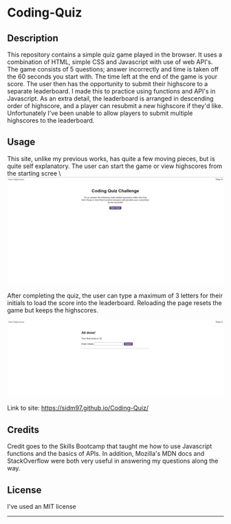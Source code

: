 # Coding-Quiz

## Description

This repository contains a simple quiz game played in the browser. It uses a combination of HTML, simple CSS and Javascript with use of web API's. The game consists of 5 questions; answer incorrectly and time is taken off the 60 seconds you start with. The time left at the end of the game is your score. The user then has the opportunity to submit their highscore to a separate leaderboard. I made this to practice using functions and API's in Javascript. As an extra detail, the leaderboard is arranged in descending order of highscore, and a player can resubmit a new highscore if they'd like. Unfortunately I've been unable to allow players to submit multiple highscores to the leaderboard. 

## Usage
This site, unlike my previous works, has quite a few moving pieces, but is quite self explanatory. The user can start the game or view highscores from the starting scree
\\
![Start screen](Loadingscreen.png)


After completing the quiz, the user can type a maximum of 3 letters for their initials to load the score into the leaderboard. Reloading the page resets the game but keeps the highscores.


![End screen](Endscreen.png)


Link to site: https://sidm97.github.io/Coding-Quiz/

## Credits
Credit goes to the Skills Bootcamp that taught me how to use Javascript functions and the basics of APIs. In addition, Mozilla's MDN docs and StackOverflow were both very useful in answering my questions along the way.

## License

I've used an MIT license

---